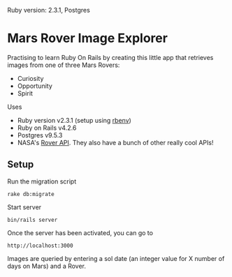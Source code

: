 
Ruby version: 2.3.1,
Postgres

# Mars Rover Image Explorer

Practising to learn Ruby On Rails by creating this little app that retrieves images from one of three Mars Rovers:
- Curiosity
- Opportunity
- Spirit

Uses
- Ruby version v2.3.1 (setup using [rbenv](https://github.com/rbenv/rbenv))
- Ruby on Rails v4.2.6
- Postgres v9.5.3
- NASA's [Rover API](https://api.nasa.gov/api.html#MarsPhotos). They also have a bunch of other really cool APIs!

## Setup

Run the migration script

    rake db:migrate
    
Start server

    bin/rails server

Once the server has been activated, you can go to

    http://localhost:3000
    
Images are queried by entering a sol date (an integer value for X number of days on Mars) and a Rover.
